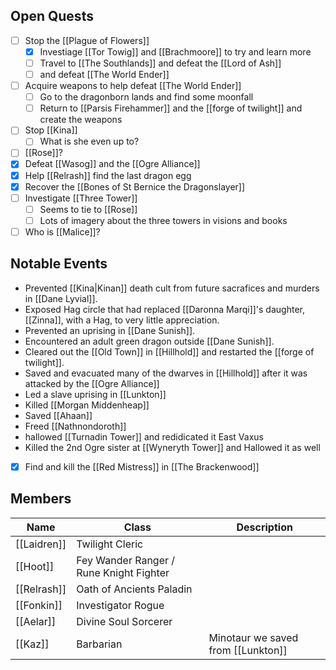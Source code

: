 ## Open Quests
- [ ] Stop the [[Plague of Flowers]]
	- [x] Investiage [[Tor Towig]] and [[Brachmoore]] to try and learn more
	- [ ] Travel to [[The Southlands]] and defeat the [[Lord of Ash]]
	- [ ] and defeat [[The World Ender]]
- [ ] Acquire weapons to help defeat [[The World Ender]]
	- [ ] Go to the dragonborn lands and find some moonfall
	- [ ] Return to [[Parsis Firehammer]] and the [[forge of twilight]] and create the weapons
- [ ] Stop [[Kina]]
	- [ ] What is she even up to?
- [ ] [[Rose]]?
- [x] Defeat [[Wasog]] and the [[Ogre Alliance]]
- [x] Help [[Relrash]] find the last dragon egg
- [x] Recover the [[Bones of St Bernice the Dragonslayer]]
- [ ] Investigate [[Three Tower]]
	- [ ] Seems to tie to [[Rose]]
	- [ ] Lots of imagery about the three towers in visions and books
- [ ] Who is [[Malice]]?

## Notable Events
* Prevented [[Kina|Kinan]] death cult from future sacrafices and murders in [[Dane Lyvial]].
* Exposed Hag circle that had replaced [[Daronna Marqi]]'s daughter, [[Zinna]], with a Hag, to very little appreciation.
* Prevented an uprising in [[Dane Sunish]].
* Encountered an adult green dragon outside [[Dane Sunish]].
* Cleared out the [[Old Town]] in [[Hillhold]] and restarted the [[forge of twilight]].
* Saved and evacuated many of the dwarves in [[Hillhold]] after it was attacked by the [[Ogre Alliance]]
* Led a slave uprising in [[Lunkton]]
* Killed [[Morgan Middenheap]] 
* Saved [[Ahaan]]
* Freed [[Nathnondoroth]]
* hallowed [[Turnadin Tower]] and redidicated it East Vaxus
* Killed the 2nd Ogre sister at [[Wyneryth Tower]] and Hallowed it as well
- [x] Find and kill the [[Red Mistress]] in [[The Brackenwood]]

## Members
| Name        | Class                                   | Description |
| ----------- | --------------------------------------- | ----------- |
| [[Laidren]] | Twilight Cleric                         |             |
| [[Hoot]]    | Fey Wander Ranger / Rune Knight Fighter |             |
| [[Relrash]] | Oath of Ancients Paladin                |             |
| [[Fonkin]]  | Investigator Rogue                      |             |
| [[Aelar]]   | Divine Soul Sorcerer                    |             |
| [[Kaz]]            |      Barbarian                                   |  Minotaur we saved from [[Lunkton]]           |

